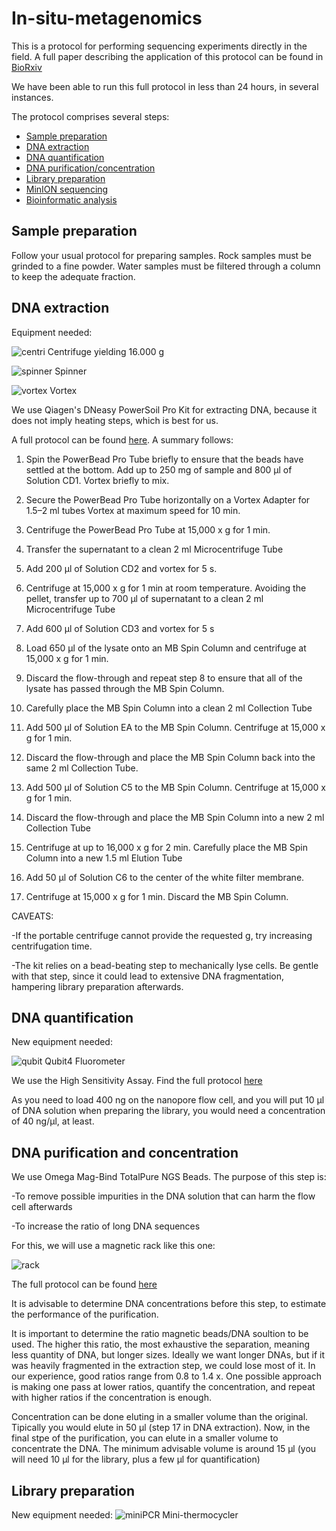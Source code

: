 # In-situ-metagenomics
This is a protocol for performing sequencing experiments directly in the field. A full paper describing the application of this protocol can be found in [BioRxiv](https://www.biorxiv.org/content/10.1101/2023.01.25.525498v1)

We have been able to run this full protocol in less than 24 hours, in several instances.

The protocol comprises several steps:

- [Sample preparation](#Sample-preparation)
- [DNA extraction](#DNA-extraction)
- [DNA quantification](#DNA-quantification)
- [DNA purification/concentration](#DNA-purification-and-concentration)
- [Library preparation](#Library-preparation)
- [MinION sequencing](#MINion-sequencing)
- [Bioinformatic analysis](#Bioinformatic-analysis)

## Sample preparation

Follow your usual protocol for preparing samples. Rock samples must be grinded to a fine powder. Water samples must be filtered through a column to keep the adequate fraction.

## DNA extraction

Equipment needed:

![centri](https://github.com/jtamames/In-situ-metagenomics/assets/34687997/646fcb28-f845-4a64-9807-782cbf82dff0)
Centrifuge yielding 16.000 g

![spinner](https://github.com/jtamames/In-situ-metagenomics/assets/34687997/5b760214-6524-45f9-9603-b3334fad3fbb)
Spinner

![vortex](https://github.com/jtamames/In-situ-metagenomics/assets/34687997/7dad732d-bcb4-4626-ab5c-5786e9a4220a)
Vortex

We use Qiagen's DNeasy PowerSoil Pro Kit for extracting DNA, because it does not imply heating steps, which is best for us. 

A full protocol can be found [here](https://www.qiagen.com/us/Resources/ResourceDetail?id=3d576814-4f1e-4e26-9c94-57d5dc2bb60a&lang=en). A summary follows:

1. Spin the PowerBead Pro Tube briefly to ensure that the beads have settled at the bottom.
Add up to 250 mg of sample and 800 μl of Solution CD1. Vortex briefly to mix.

3. Secure the PowerBead Pro Tube horizontally on a Vortex Adapter for 1.5–2 ml tubes Vortex at maximum speed for 10 min.

4. Centrifuge the PowerBead Pro Tube at 15,000 x g for 1 min.

5. Transfer the supernatant to a clean 2 ml Microcentrifuge Tube

6. Add 200 μl of Solution CD2 and vortex for 5 s.

7. Centrifuge at 15,000 x g for 1 min at room temperature. Avoiding the pellet, transfer up to 700 μl of supernatant to a clean 2 ml Microcentrifuge Tube 

8. Add 600 μl of Solution CD3 and vortex for 5 s

9. Load 650 μl of the lysate onto an MB Spin Column and centrifuge at 15,000 x g for
1 min.

10. Discard the flow-through and repeat step 8 to ensure that all of the lysate has passed
through the MB Spin Column.

11. Carefully place the MB Spin Column into a clean 2 ml Collection Tube

12. Add 500 μl of Solution EA to the MB Spin Column. Centrifuge at 15,000 x g for
1 min.

13. Discard the flow-through and place the MB Spin Column back into the same
2 ml Collection Tube.

14. Add 500 μl of Solution C5 to the MB Spin Column. Centrifuge at 15,000 x g for 1 min.

15. Discard the flow-through and place the MB Spin Column into a new 2 ml Collection Tube

16. Centrifuge at up to 16,000 x g for 2 min. Carefully place the MB Spin Column into a
new 1.5 ml Elution Tube 

17. Add 50 μl of Solution C6 to the center of the white filter membrane.

18. Centrifuge at 15,000 x g for 1 min. Discard the MB Spin Column.

CAVEATS:

-If the portable centrifuge cannot provide the requested g, try increasing centrifugation time.

-The kit relies on a bead-beating step to mechanically lyse cells. Be gentle with that step, since it could lead to extensive DNA fragmentation, hampering library preparation afterwards.

## DNA quantification

New equipment needed:

![qubit](https://github.com/jtamames/In-situ-metagenomics/assets/34687997/44301144-ca1a-4905-8137-ca8b2c5022d3)
Qubit4 Fluorometer

We use the High Sensitivity Assay. Find the full protocol [here](https://assets.thermofisher.com/TFS-Assets/BID/manuals/MAN0017210_Qubit_4_Assays_QR.pdf)

As you need to load 400 ng on the nanopore flow cell, and you will put 10 &mu;l of DNA solution 
when preparing the library, you would need a concentration of 40 ng/&mu;l, at least.

## DNA purification and concentration

We use Omega Mag-Bind TotalPure NGS Beads. The purpose of this step is:

-To remove possible impurities in the DNA solution that can harm the flow cell afterwards

-To increase the ratio of long DNA sequences

For this, we will use a magnetic rack like this one:

![rack](https://github.com/jtamames/In-situ-metagenomics/assets/34687997/ed689cfd-9d6b-41d5-a67b-302dee21cd80)

The full protocol can be found [here](https://es.vwr.com/assetsvc/asset/es_ES/id/23373537/contents/m1378-mag-bind-total-pure-ngs-online.pdf)

It is advisable to determine DNA concentrations before this step, to estimate the performance of the purification. 

It is important to determine the ratio magnetic beads/DNA soultion to be used. The higher this ratio, the most exhaustive the separation, meaning less quantity of DNA, but longer sizes. Ideally we want longer DNAs, but if it was heavily fragmented in the extraction step, we could lose most of it.
In our experience, good ratios range from 0.8 to 1.4 x. One possible approach is making one pass at lower ratios, quantify the concentration, and repeat with higher ratios if the concentration is enough.

Concentration can be done eluting in a smaller volume than the original. Tipically you would elute in 50 μl (step 17 in DNA extraction). Now, in the final stpe of the purification, you can elute in a smaller volume to concentrate the DNA. The minimum advisable volume is around 15 μl (you will need 10 μl for the library, plus a few μl for quantification)

## Library preparation

New equipment needed:
![miniPCR](https://github.com/jtamames/In-situ-metagenomics/assets/34687997/bf925ca1-1c5b-44d6-b117-9fff1b454f90)
Mini-thermocycler



